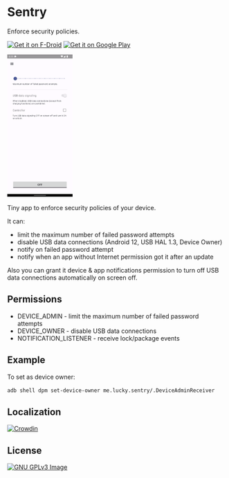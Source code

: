 # Sentry

Enforce security policies.

[<img
     src="https://fdroid.gitlab.io/artwork/badge/get-it-on.png"
     alt="Get it on F-Droid"
     height="80">](https://f-droid.org/packages/me.lucky.sentry/)
[<img
      src="https://play.google.com/intl/en_us/badges/images/generic/en-play-badge.png"
      alt="Get it on Google Play"
      height="80">](https://play.google.com/store/apps/details?id=me.lucky.sentry)

<img 
     src="fastlane/metadata/android/en-US/images/phoneScreenshots/1.png" 
     width="30%" 
     height="30%">

Tiny app to enforce security policies of your device.

It can:
* limit the maximum number of failed password attempts
* disable USB data connections (Android 12, USB HAL 1.3, Device Owner)
* notify on failed password attempt
* notify when an app without Internet permission got it after an update

Also you can grant it device & app notifications permission to turn off USB data connections 
automatically on screen off.

## Permissions

* DEVICE_ADMIN - limit the maximum number of failed password attempts
* DEVICE_OWNER - disable USB data connections
* NOTIFICATION_LISTENER - receive lock/package events

## Example

To set as device owner:

```sh
adb shell dpm set-device-owner me.lucky.sentry/.DeviceAdminReceiver
```

## Localization

[<img 
      src="https://user-images.githubusercontent.com/53379023/153461055-50169c86-b187-40c7-8ec8-97d5e93660b8.png" 
      alt="Crowdin" 
      height="51">](https://crwd.in/me-lucky-sentry)

## License

[![GNU GPLv3 Image](https://www.gnu.org/graphics/gplv3-127x51.png)](https://www.gnu.org/licenses/gpl-3.0.en.html)

